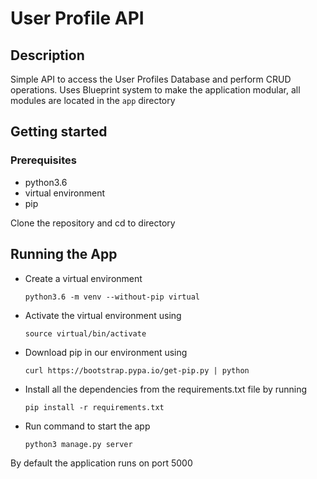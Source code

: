 # User Profile API

## Description
Simple API to access the User Profiles Database and perform CRUD operations.
Uses Blueprint system to make the application modular, all modules are located in the `app` directory

## Getting started
### Prerequisites
* python3.6
* virtual environment
* pip

Clone the repository and cd to directory

## Running the App
* Create a virtual environment

    ```python3.6 -m venv --without-pip virtual```

* Activate the virtual environment using 

    ```source virtual/bin/activate```

* Download pip in our environment using 

    ```curl https://bootstrap.pypa.io/get-pip.py | python```

* Install all the dependencies from the requirements.txt file by running 

    ```pip install -r requirements.txt```

* Run command to start the app

    ```python3 manage.py server```

By default the application runs on port 5000

